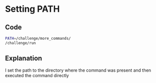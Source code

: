 # Setting PATH

## Code

```bash
PATH=/challenge/more_commands/
/challenge/run
```
## Explanation

I set the path to the directory where the command was present and then executed the command directly
